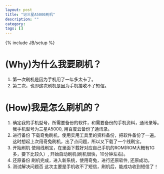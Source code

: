 ```yaml
---
layout: post
title: "记三星A5000刷机"
description: ""
category: 
tags: []
---
```

{% include JB/setup %}

# (Why)为什么我要刷机？
1. 第一次刷机是因为手机用了一年多太卡了。
2. 第二次，也即这次刷机是因为手机接收不了短信。

# (How)我是怎么刷机的？
1. 确定我的手机型号，所需要备份的软件，和需要备份的手机资料，通讯录等。
	我手机型号为三星A5000, 用百度云备份了通讯录。
2. 进行备份
	下载奇兔刷机，使用实用工具里的资料备份，把软件备份了一遍。
	这时想起上次用奇兔刷机，出了点问题，所以又下载了一个线刷宝。
3. 开始刷机
	使用线刷宝，在里面下载好对应自己手机的ROM(ROM大概有1G多，要下比较久）, 开始自动刷机(刷机很快，10分钟左右)。
4. 还原备份
	刷机完成，进入新系统，使用奇兔，进行还原软件, 还原成功。
5. 测试解决问题否
	这次主要是手机收不了短信，刷机后，能成功收到短信了！
